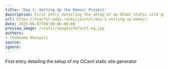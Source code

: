 ```yaml
---
title: 'Day 1: Setting Up the Memoir Project'
description: First entry detailing the setup of my OCaml static site generator
url: https://fearful-odds.rocks/journal/day-1-setting-up-memoir
date: 2025-06-07T00:00:00-00:00
preview_image: /static/images/default-og.jpg
authors:
- Chukwuma Akunyili
source:
ignore:
---
```


First entry detailing the setup of my OCaml static site generator
